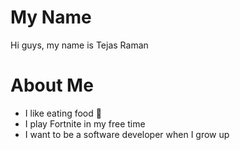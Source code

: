 # My Name
Hi guys, my name is Tejas Raman


# About Me
- I like eating food :hamburger:
- I play Fortnite in my free time
- I want to be a software developer when I grow up
